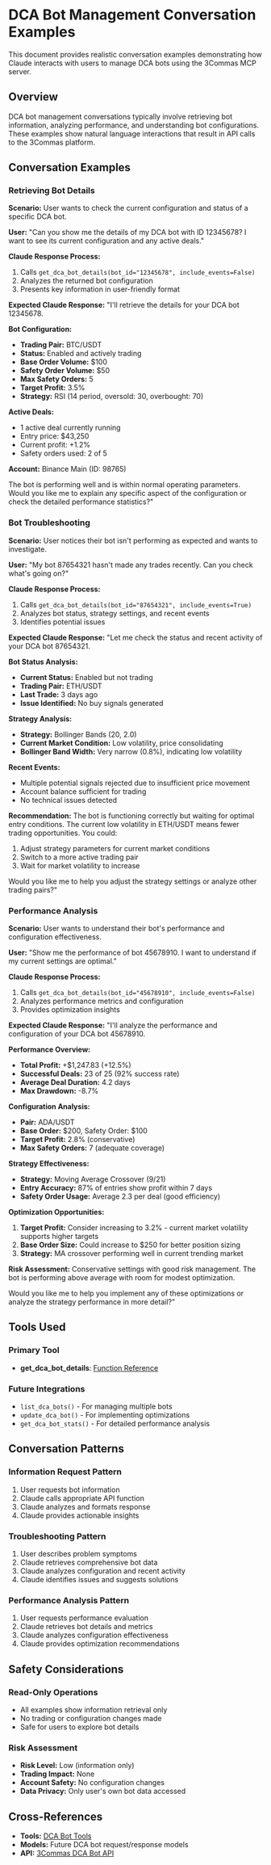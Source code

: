 # DCA Bot Management Conversation Examples

This document provides realistic conversation examples demonstrating how Claude interacts with users to manage DCA bots using the 3Commas MCP server.

## Overview

DCA bot management conversations typically involve retrieving bot information, analyzing performance, and understanding bot configurations. These examples show natural language interactions that result in API calls to the 3Commas platform.

## Conversation Examples

### Retrieving Bot Details

**Scenario:** User wants to check the current configuration and status of a specific DCA bot.

**User:** "Can you show me the details of my DCA bot with ID 12345678? I want to see its current configuration and any active deals."

**Claude Response Process:**
1. Calls `get_dca_bot_details(bot_id="12345678", include_events=False)`
2. Analyzes the returned bot configuration
3. Presents key information in user-friendly format

**Expected Claude Response:**
"I'll retrieve the details for your DCA bot 12345678.

**Bot Configuration:**
- **Trading Pair:** BTC/USDT
- **Status:** Enabled and actively trading
- **Base Order Volume:** $100
- **Safety Order Volume:** $50
- **Max Safety Orders:** 5
- **Target Profit:** 3.5%
- **Strategy:** RSI (14 period, oversold: 30, overbought: 70)

**Active Deals:**
- 1 active deal currently running
- Entry price: $43,250
- Current profit: +1.2%
- Safety orders used: 2 of 5

**Account:** Binance Main (ID: 98765)

The bot is performing well and is within normal operating parameters. Would you like me to explain any specific aspect of the configuration or check the detailed performance statistics?"

### Bot Troubleshooting

**Scenario:** User notices their bot isn't performing as expected and wants to investigate.

**User:** "My bot 87654321 hasn't made any trades recently. Can you check what's going on?"

**Claude Response Process:**
1. Calls `get_dca_bot_details(bot_id="87654321", include_events=True)`
2. Analyzes bot status, strategy settings, and recent events
3. Identifies potential issues

**Expected Claude Response:**
"Let me check the status and recent activity of your DCA bot 87654321.

**Bot Status Analysis:**
- **Current Status:** Enabled but not trading
- **Trading Pair:** ETH/USDT
- **Last Trade:** 3 days ago
- **Issue Identified:** No buy signals generated

**Strategy Analysis:**
- **Strategy:** Bollinger Bands (20, 2.0)
- **Current Market Condition:** Low volatility, price consolidating
- **Bollinger Band Width:** Very narrow (0.8%), indicating low volatility

**Recent Events:**
- Multiple potential signals rejected due to insufficient price movement
- Account balance sufficient for trading
- No technical issues detected

**Recommendation:** The bot is functioning correctly but waiting for optimal entry conditions. The current low volatility in ETH/USDT means fewer trading opportunities. You could:
1. Adjust strategy parameters for current market conditions
2. Switch to a more active trading pair
3. Wait for market volatility to increase

Would you like me to help you adjust the strategy settings or analyze other trading pairs?"

### Performance Analysis

**Scenario:** User wants to understand their bot's performance and configuration effectiveness.

**User:** "Show me the performance of bot 45678910. I want to understand if my current settings are optimal."

**Claude Response Process:**
1. Calls `get_dca_bot_details(bot_id="45678910", include_events=False)`
2. Analyzes performance metrics and configuration
3. Provides optimization insights

**Expected Claude Response:**
"I'll analyze the performance and configuration of your DCA bot 45678910.

**Performance Overview:**
- **Total Profit:** +$1,247.83 (+12.5%)
- **Successful Deals:** 23 of 25 (92% success rate)
- **Average Deal Duration:** 4.2 days
- **Max Drawdown:** -8.7%

**Configuration Analysis:**
- **Pair:** ADA/USDT
- **Base Order:** $200, Safety Order: $100
- **Target Profit:** 2.8% (conservative)
- **Max Safety Orders:** 7 (adequate coverage)

**Strategy Effectiveness:**
- **Strategy:** Moving Average Crossover (9/21)
- **Entry Accuracy:** 87% of entries show profit within 7 days
- **Safety Order Usage:** Average 2.3 per deal (good efficiency)

**Optimization Opportunities:**
1. **Target Profit:** Consider increasing to 3.2% - current market volatility supports higher targets
2. **Base Order Size:** Could increase to $250 for better position sizing
3. **Strategy:** MA crossover performing well in current trending market

**Risk Assessment:** Conservative settings with good risk management. The bot is performing above average with room for modest optimization.

Would you like me to help you implement any of these optimizations or analyze the strategy performance in more detail?"

## Tools Used

### Primary Tool
- **get_dca_bot_details**: [Function Reference](../tools/dca_bots.md#get-dca-bot-details)

### Future Integrations
- `list_dca_bots()` - For managing multiple bots
- `update_dca_bot()` - For implementing optimizations
- `get_dca_bot_stats()` - For detailed performance analysis

## Conversation Patterns

### Information Request Pattern
1. User requests bot information
2. Claude calls appropriate API function
3. Claude analyzes and formats response
4. Claude provides actionable insights

### Troubleshooting Pattern
1. User describes problem symptoms
2. Claude retrieves comprehensive bot data
3. Claude analyzes configuration and recent activity
4. Claude identifies issues and suggests solutions

### Performance Analysis Pattern
1. User requests performance evaluation
2. Claude retrieves bot details and metrics
3. Claude analyzes configuration effectiveness
4. Claude provides optimization recommendations

## Safety Considerations

### Read-Only Operations
- All examples show information retrieval only
- No trading or configuration changes made
- Safe for users to explore bot details

### Risk Assessment
- **Risk Level:** Low (information only)
- **Trading Impact:** None
- **Account Safety:** No configuration changes
- **Data Privacy:** Only user's own bot data accessed

## Cross-References

- **Tools:** [DCA Bot Tools](../tools/dca_bots.md)
- **Models:** Future DCA bot request/response models
- **API:** [3Commas DCA Bot API](https://developers.3commas.io/dca-bot)